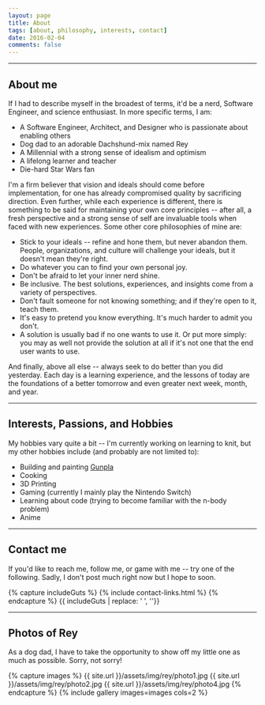 ```yaml
---
layout: page
title: About
tags: [about, philosophy, interests, contact]
date: 2016-02-04
comments: false
---
```

---
## About me

If I had to describe myself in the broadest of terms, it'd be a nerd, Software Engineer, and science enthusiast. In more specific terms, I am:

* A Software Engineer, Architect, and Designer who is passionate about enabling others
* Dog dad to an adorable Dachshund-mix named Rey
* A Millennial with a strong sense of idealism and optimism
* A lifelong learner and teacher
* Die-hard Star Wars fan

I'm a firm believer that vision and ideals should come before implementation, for one has already compromised quality by sacrificing direction. Even further, while each experience is different, there is something to be said for maintaining your own core principles -- after all, a fresh perspective and a strong sense of self are invaluable tools when faced with new experiences. Some other core philosophies of mine are:

* Stick to your ideals -- refine and hone them, but never abandon them. People, organizations, and culture will challenge your ideals, but it doesn't mean they're right.
* Do whatever you can to find your own personal joy.
* Don't be afraid to let your inner nerd shine.
* Be inclusive. The best solutions, experiences, and insights come from a variety of perspectives.
* Don't fault someone for not knowing something; and if they're open to it, teach them.
* It's easy to pretend you know everything. It's much harder to admit you don't.
* A solution is usually bad if no one wants to use it. Or put more simply: you may as well not provide the solution at all if it's not one that the end user wants to use.

And finally, above all else -- always seek to do better than you did yesterday. Each day is a learning experience, and the lessons of today are the foundations of a better tomorrow and even greater next week, month, and year.

---
## Interests, Passions, and Hobbies

My hobbies vary quite a bit -- I'm currently working on learning to knit, but my other hobbies include (and probably are not limited to):

* Building and painting [Gunpla](https://en.wikipedia.org/wiki/Gundam_model)
* Cooking
* 3D Printing
* Gaming (currently I mainly play the Nintendo Switch)
* Learning about code (trying to become familiar with the n-body problem)
* Anime

---
## Contact me

If you'd like to reach me, follow me, or game with me -- try one of the following. Sadly, I don't post much right now but I hope to soon.

<div class="row">
{% capture includeGuts %}
{% include contact-links.html %}
{% endcapture %}
{{ includeGuts | replace: '    ', ''}}
</div>

---
## Photos of Rey

As a dog dad, I have to take the opportunity to show off my little one as much as possible. Sorry, not sorry!

{% capture images %}
    {{ site.url }}/assets/img/rey/photo1.jpg
    {{ site.url }}/assets/img/rey/photo2.jpg
    {{ site.url }}/assets/img/rey/photo4.jpg
{% endcapture %}
{% include gallery images=images cols=2 %}
